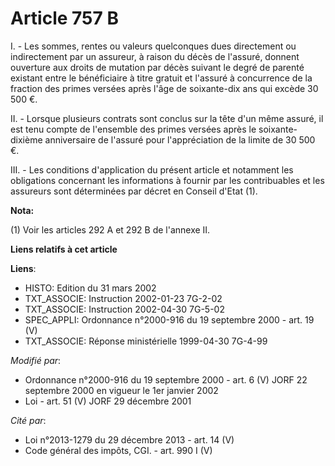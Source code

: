 # Article 757 B

I. - Les sommes, rentes ou valeurs quelconques dues directement ou indirectement par un assureur, à raison du décès de
l'assuré, donnent ouverture aux droits de mutation par décès suivant le degré de parenté existant entre le bénéficiaire à
titre gratuit et l'assuré à concurrence de la fraction des primes versées après l'âge de soixante-dix ans qui excède 30 500
€.

II. - Lorsque plusieurs contrats sont conclus sur la tête d'un même assuré, il est tenu compte de l'ensemble des primes
versées après le soixante-dixième anniversaire de l'assuré pour l'appréciation de la limite de 30 500 €.

III. - Les conditions d'application du présent article et notamment les obligations concernant les informations à fournir par
les contribuables et les assureurs sont déterminées par décret en Conseil d'Etat (1).

**Nota:**

(1) Voir les articles 292 A et 292 B de l'annexe II.

**Liens relatifs à cet article**

**Liens**:

  - HISTO: Edition du 31 mars 2002
  - TXT_ASSOCIE: Instruction 2002-01-23 7G-2-02
  - TXT_ASSOCIE: Instruction 2002-04-30 7G-5-02
  - SPEC_APPLI: Ordonnance n°2000-916 du 19 septembre 2000 - art. 19 (V)
  - TXT_ASSOCIE: Réponse ministérielle 1999-04-30 7G-4-99

_Modifié par_:

  - Ordonnance n°2000-916 du 19 septembre 2000 - art. 6 (V) JORF 22 septembre 2000 en vigueur le 1er janvier 2002
  - Loi - art. 51 (V) JORF 29 décembre 2001

_Cité par_:

  - Loi n°2013-1279 du 29 décembre 2013 - art. 14 (V)
  - Code général des impôts, CGI. - art. 990 I (V)
